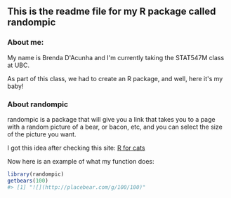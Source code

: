 This is the readme file for my R package called randompic
---------------------------------------------------------

### About me:

My name is Brenda D'Acunha and I'm currently taking the STAT547M class at UBC.

As part of this class, we had to create an R package, and well, here it's my baby!

### About randompic

randompic is a package that will give you a link that takes you to a page with a random picture of a bear, or bacon, etc, and you can select the size of the picture you want.

I got this idea after checking this site: [R for cats](http://rforcats.net)

Now here is an example of what my function does:

``` r
library(randompic)
getbears(100)
#> [1] "![](http://placebear.com/g/100/100)"
```
